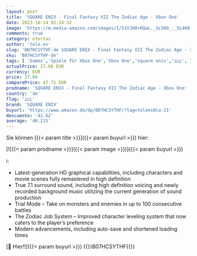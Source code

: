 ```yaml
---
layout: post
title: 'SQUARE ENIX - Final Fantasy XII The Zodiac Age - Xbox One'
date: 2023-10-14 02:24:32
image: 'https://m.media-amazon.com/images/I/51VJH8+RQwL._SL500_._SL400_.jpg'
comments: true
category: ofertas
author: 'tole.es'
slug: 'B07HCSYTHF-de SQUARE ENIX - Final Fantasy XII The Zodiac Age - Xbox One'
sku: 'B07HCSYTHF-de'
tags: [ 'Games','Spiele für Xbox One','Xbox One','square enix','🇩🇪', ]
actualPrice: 27.86 EUR
currency: EUR
price: 27.86
comparePrice: 47.72 EUR
prodname: 'SQUARE ENIX - Final Fantasy XII The Zodiac Age - Xbox One'
country: 'de'
flag: '🇩🇪'
brand: 'SQUARE ENIX'
buyurl: 'https://www.amazon.de/dp/B07HCSYTHF/?tag=tolees0ca-21'
descuento: '41.62'
average: '40.215'
---
```


Sie können [{{< param title >}}]({{< param buyurl >}}) hier:

[![{{< param prodname >}}]({{< param image >}})]({{< param buyurl >}})

ℹ️:

- Latest-generation HD graphical capabilities, including characters and movie scenes fully remastered in high definition
- True 7.1 surround sound, including high definition voicing and newly recorded background music utilizing the current generation of sound production
- Trial Mode – Take on monsters and enemies in up to 100 consecutive battles
- The Zodiac Job System – Improved character leveling system that now caters to the player’s preference
- Modern advancements, including auto-save and shortened loading times

[🛒 Hier!!]({{< param buyurl >}})
{{<world>}}B07HCSYTHF{{</world>}}
